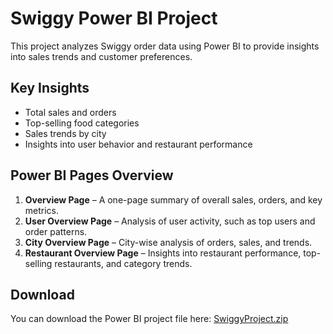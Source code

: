 # Swiggy Power BI Project

This project analyzes Swiggy order data using Power BI to provide insights into sales trends and customer preferences.

## Key Insights
- Total sales and orders
- Top-selling food categories
- Sales trends by city
- Insights into user behavior and restaurant performance

## Power BI Pages Overview
1. **Overview Page** – A one-page summary of overall sales, orders, and key metrics.  
2. **User Overview Page** – Analysis of user activity, such as top users and order patterns.  
3. **City Overview Page** – City-wise analysis of orders, sales, and trends.  
4. **Restaurant Overview Page** – Insights into restaurant performance, top-selling restaurants, and category trends.  

## Download
You can download the Power BI project file here: [SwiggyProject.zip](https://drive.google.com/file/d/18xVvtjtr1Lg1enORpbNjXZueh7T4YeE4/view?usp=drive_link)


